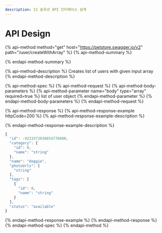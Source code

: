 ```yaml
---
description: 21 솔루션 API 인터페이스 설계
---
```


# API Design

{% api-method method="get" host="https://petstore.swagger.io/v2" path="/user/createWithArray" %}
{% api-method-summary %}

{% endapi-method-summary %}

{% api-method-description %}
Creates list of users with given input array
{% endapi-method-description %}

{% api-method-spec %}
{% api-method-request %}
{% api-method-body-parameters %}
{% api-method-parameter name="body" type="array" required=true %}
list of user object
{% endapi-method-parameter %}
{% endapi-method-body-parameters %}
{% endapi-method-request %}

{% api-method-response %}
{% api-method-response-example httpCode=200 %}
{% api-method-response-example-description %}

{% endapi-method-response-example-description %}

```javascript
{
  "id": -9223372036854776000,
  "category": {
    "id": 0,
    "name": "string"
  },
  "name": "doggie",
  "photoUrls": [
    "string"
  ],
  "tags": [
    {
      "id": 0,
      "name": "string"
    }
  ],
  "status": "available"
}
```
{% endapi-method-response-example %}
{% endapi-method-response %}
{% endapi-method-spec %}
{% endapi-method %}



